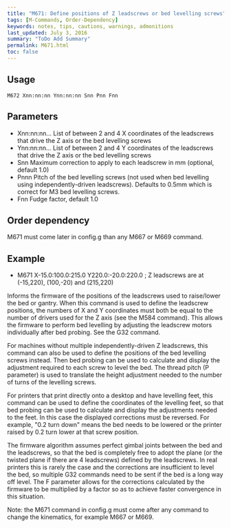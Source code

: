 ```yaml
---
title: "M671: Define positions of Z leadscrews or bed levelling screws" 
tags: [M-Commands, Order-Dependency]
keywords: notes, tips, cautions, warnings, admonitions
last_updated: July 3, 2016
summary: "ToDo Add Summary"
permalink: M671.html
toc: false
---
```



## Usage ##
```
M672 Xnn:nn:nn Ynn:nn:nn Snn Pnn Fnn
```

## Parameters ##

+ Xnn:nn:nn... List of between 2 and 4 X coordinates of the leadscrews that drive the Z axis or the bed levelling screws
+ Ynn:nn:nn... List of between 2 and 4 Y coordinates of the leadscrews that drive the Z axis or the bed levelling screws
+ Snn Maximum correction to apply to each leadscrew in mm (optional, default 1.0)
+ Pnnn Pitch of the bed levelling screws (not used when bed levelling using independently-driven leadscrews). Defaults to 0.5mm which is correct for M3 bed levelling screws.
+ Fnn Fudge factor, default 1.0

## Order dependency ##

M671 must come later in config.g than any M667 or M669 command.

## Example ##

+ M671 X-15.0:100.0:215.0 Y220.0:-20.0:220.0 ; Z leadscrews are at (-15,220), (100,-20) and (215,220)

Informs the firmware of the positions of the leadscrews used to raise/lower the bed or gantry. When this command is used to define the leadscrew positions, the numbers of X and Y coordinates must both be equal to the number of drivers used for the Z axis (see the M584 command). This allows the firmware to perform bed levelling by adjusting the leadscrew motors individually after bed probing. See the G32 command.

For machines without multiple independently-driven Z leadscrews, this command can also be used to define the positions of the bed levelling screws instead. Then bed probing can be used to calculate and display the adjustment required to each screw to level the bed. The thread pitch (P parameter) is used to translate the height adjustment needed to the number of turns of the levelling screws.

For printers that print directly onto a desktop and have levelling feet, this command can be used to define the coordinates of the levelling feet, so that bed probing can be used to calculate and display the adjustments needed to the feet. In this case the displayed corrections must be reversed. For example, "0.2 turn down" means the bed needs to be lowered or the printer raised by 0.2 turn lower at that screw position.

The firmware algorithm assumes perfect gimbal joints between the bed and the leadscrews, so that the bed is completely free to adopt the plane (or the twisted plane if there are 4 leadscrews) defined by the leadscrews. In real printers this is rarely the case and the corrections are insufficient to level the bed, so multiple G32 commands need to be sent if the bed is a long way off level. The F parameter allows for the corrections calculated by the firmware to be multiplied by a factor so as to achieve faster convergence in this situation.

Note: the M671 command in config.g must come after any command to change the kinematics, for example M667 or M669.